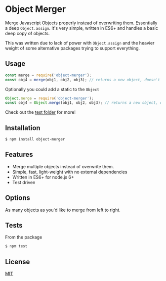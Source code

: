 # Object Merger

  Merge Javascript Objects properly instead of overwriting them.  Essentially a deep `Object.assign`. It's very simple, written in ES6+ and handles a basic deep copy of objects.

  This was written due to lack of power with `Object.assign` and the heavier weight of some alternative packages trying to support everything.

## Usage

```js
const merge = require('object-merger');
const obj4 = merge(obj1, obj2, obj3); // returns a new object, doesn't modify existing.
```

Optionally you could add a static to the `Object`

```js
Object.merge = require('object-merger');
const obj4 = Object.merge(obj1, obj2, obj3); // returns a new object, doesn't modify existing.
```

Check out the [test folder](test) for more!

## Installation

```bash
$ npm install object-merger
```

## Features

  * Merge multiple objects instead of overwrite them.
  * Simple, fast, light-weight with no external dependencies
  * Written in ES6+ for node.js 6+
  * Test driven

## Options

  As many objects as you'd like to merge from left to right.

## Tests

  From the package 

  ```bash
  $ npm test
  ```

## License

  [MIT](LICENSE)